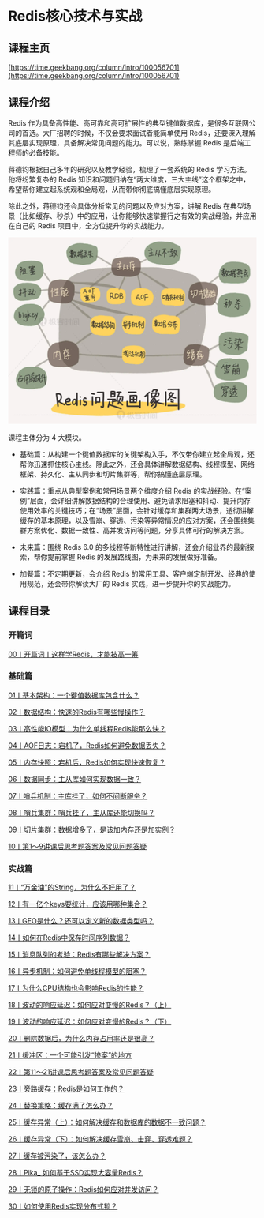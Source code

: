 # Redis核心技术与实战

## 课程主页

[https://time.geekbang.org/column/intro/100056701](https://time.geekbang.org/column/intro/100056701)

## 课程介绍

Redis 作为具备高性能、高可靠和高可扩展性的典型键值数据库，是很多互联网公司的首选。大厂招聘的时候，不仅会要求面试者能简单使用 Redis，还要深入理解其底层实现原理，具备解决常见问题的能力。可以说，熟练掌握 Redis 是后端工程师的必备技能。

蒋德钧根据自己多年的研究以及教学经验，梳理了一套系统的 Redis 学习方法。他将纷繁复杂的 Redis 知识和问题归纳在“两大维度，三大主线”这个框架之中，希望帮你建立起系统观和全局观，从而带你彻底搞懂底层实现原理。

除此之外，蒋德钧还会具体分析常见的问题以及应对方案，讲解 Redis 在典型场景（比如缓存、秒杀）中的应用，让你能够快速掌握行之有效的实战经验，并应用在自己的 Redis 项目中，全方位提升你的实战能力。

![](./images/封面.webp)

课程主体分为 4 大模块。

- 基础篇：从构建一个键值数据库的关键架构入手，不仅带你建立起全局观，还帮你迅速抓住核心主线。除此之外，还会具体讲解数据结构、线程模型、网络框架、持久化、主从同步和切片集群等，帮你搞懂底层原理。

- 实践篇：重点从典型案例和常用场景两个维度介绍 Redis 的实战经验。在“案例”层面，会详细讲解数据结构的合理使用、避免请求阻塞和抖动、提升内存使用效率的关键技巧；在“场景”层面，会针对缓存和集群两大场景，透彻讲解缓存的基本原理，以及雪崩、穿透、污染等异常情况的应对方案，还会围绕集群方案优化、数据一致性、高并发访问等问题，分享具体可行的解决方案。

- 未来篇：围绕 Redis 6.0 的多线程等新特性进行讲解，还会介绍业界的最新探索，帮你提前掌握 Redis 的发展路线图，为未来的发展做好准备。

- 加餐篇：不定期更新，会介绍 Redis 的常用工具、客户端定制开发、经典的使用规范，还会带你解读大厂的 Redis 实践，进一步提升你的实战能力。

## 课程目录

### 开篇词

[00丨开篇词丨这样学Redis，才能技高一筹](/notes/数据库/Redis/Redis核心技术与实战/开篇词/这样学Redis，才能技高一筹)

### 基础篇

[01丨基本架构：一个键值数据库包含什么？](/notes/数据库/Redis/Redis核心技术与实战/基础篇/基本架构：一个键值数据库包含什么？)

[02丨数据结构：快速的Redis有哪些慢操作？](/notes/数据库/Redis/Redis核心技术与实战/基础篇/数据结构：快速的Redis有哪些慢操作？)

[03丨高性能IO模型：为什么单线程Redis能那么快？](/notes/数据库/Redis/Redis核心技术与实战/基础篇/高性能IO模型：为什么单线程Redis能那么快？)

[04丨AOF日志：宕机了，Redis如何避免数据丢失？](/notes/数据库/Redis/Redis核心技术与实战/基础篇/AOF日志：宕机了，Redis如何避免数据丢失？)

[05丨内存快照：宕机后，Redis如何实现快速恢复？](/notes/数据库/Redis/Redis核心技术与实战/基础篇/内存快照：宕机后，Redis如何实现快速恢复？)

[06丨数据同步：主从库如何实现数据一致？](/notes/数据库/Redis/Redis核心技术与实战/基础篇/数据同步：主从库如何实现数据一致？)

[07丨哨兵机制：主库挂了，如何不间断服务？](/notes/数据库/Redis/Redis核心技术与实战/基础篇/哨兵机制：主库挂了，如何不间断服务？)

[08丨哨兵集群：哨兵挂了，主从库还能切换吗？](/notes/数据库/Redis/Redis核心技术与实战/基础篇/哨兵集群：哨兵挂了，主从库还能切换吗？)

[09丨切片集群：数据增多了，是该加内存还是加实例？](/notes/数据库/Redis/Redis核心技术与实战/基础篇/切片集群：数据增多了，是该加内存还是加实例？)

[10丨第1～9讲课后思考题答案及常见问题答疑](/notes/数据库/Redis/Redis核心技术与实战/基础篇/第1～9讲课后思考题答案及常见问题答疑)

### 实战篇

[11丨“万金油”的String，为什么不好用了？](/notes/数据库/Redis/Redis核心技术与实战/实战篇/“万金油”的String，为什么不好用了？)

[12丨有一亿个keys要统计，应该用哪种集合？](/notes/数据库/Redis/Redis核心技术与实战/实战篇/有一亿个keys要统计，应该用哪种集合？)

[13丨GEO是什么？还可以定义新的数据类型吗？](/notes/数据库/Redis/Redis核心技术与实战/实战篇/GEO是什么？还可以定义新的数据类型吗？)

[14丨如何在Redis中保存时间序列数据？](/notes/数据库/Redis/Redis核心技术与实战/实战篇/如何在Redis中保存时间序列数据？)

[15丨消息队列的考验：Redis有哪些解决方案？](/notes/数据库/Redis/Redis核心技术与实战/实战篇/消息队列的考验：Redis有哪些解决方案？)

[16丨异步机制：如何避免单线程模型的阻塞？](/notes/数据库/Redis/Redis核心技术与实战/实战篇/异步机制：如何避免单线程模型的阻塞？)

[17丨为什么CPU结构也会影响Redis的性能？](/notes/数据库/Redis/Redis核心技术与实战/实战篇/为什么CPU结构也会影响Redis的性能？)

[18丨波动的响应延迟：如何应对变慢的Redis？（上）](/notes/数据库/Redis/Redis核心技术与实战/实战篇/波动的响应延迟：如何应对变慢的Redis？上)

[19丨波动的响应延迟：如何应对变慢的Redis？（下）](/notes/数据库/Redis/Redis核心技术与实战/实战篇/波动的响应延迟：如何应对变慢的Redis？（下）)

[20丨删除数据后，为什么内存占用率还是很高？](/notes/数据库/Redis/Redis核心技术与实战/实战篇/删除数据后，为什么内存占用率还是很高？)

[21丨缓冲区：一个可能引发“惨案”的地方](/notes/数据库/Redis/Redis核心技术与实战/实战篇/缓冲区：一个可能引发“惨案”的地方)

[22丨第11～21讲课后思考题答案及常见问题答疑](/notes/数据库/Redis/Redis核心技术与实战/实战篇/第11～21讲课后思考题答案及常见问题答疑)

[23丨旁路缓存：Redis是如何工作的？](/notes/数据库/Redis/Redis核心技术与实战/实战篇/旁路缓存：Redis是如何工作的？)

[24丨替换策略：缓存满了怎么办？](/notes/数据库/Redis/Redis核心技术与实战/实战篇/替换策略：缓存满了怎么办？)

[25丨缓存异常（上）：如何解决缓存和数据库的数据不一致问题？](/notes/数据库/Redis/Redis核心技术与实战/实战篇/缓存异常（上）：如何解决缓存和数据库的数据不一致问题？)

[26丨缓存异常（下）：如何解决缓存雪崩、击穿、穿透难题？](/notes/数据库/Redis/Redis核心技术与实战/实战篇/缓存异常（下）：如何解决缓存雪崩、击穿、穿透难题？)

[27丨缓存被污染了，该怎么办？](/notes/数据库/Redis/Redis核心技术与实战/实战篇/缓存被污染了，该怎么办？)

[28丨Pika_ 如何基于SSD实现大容量Redis？](/notes/数据库/Redis/Redis核心技术与实战/实战篇/Pika_如何基于SSD实现大容量Redis？)

[29丨无锁的原子操作：Redis如何应对并发访问？](/notes/数据库/Redis/Redis核心技术与实战/实战篇/无锁的原子操作：Redis如何应对并发访问？)

[30丨如何使用Redis实现分布式锁？](/notes/数据库/Redis/Redis核心技术与实战/实战篇/如何使用Redis实现分布式锁？)